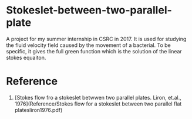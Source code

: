 # Stokeslet-between-two-parallel-plate

A project for my summer internship in CSRC in 2017. It is used for studying the fluid velocity field caused by the movement of a bacterial. To be specific, it gives the full green function which is the solution of the linear stokes equaiton. 

# Reference

1. [Stokes flow fro a stokeslet betwwen two parallel plates. Liron, et.al., 1976](Reference/Stokes flow for a stokeslet between two parallel flat platesliron1976.pdf)

